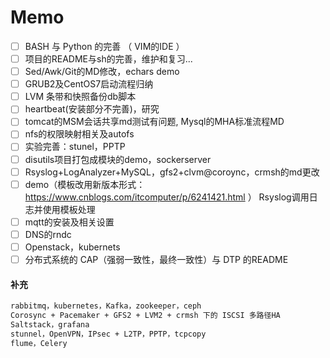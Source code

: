 # Memo

- [ ] BASH 与 Python 的完善 （ VIM的IDE ）
- [ ] 项目的README与sh的完善，维护和复习...
- [ ] Sed/Awk/Git的MD修改，echars demo
- [ ] GRUB2及CentOS7启动流程归纳
- [ ] LVM 条带和快照备份db脚本
- [ ] heartbeat(安装部分不完善)，研究
- [ ] tomcat的MSM会话共享md测试有问题, Mysql的MHA标准流程MD
- [ ] nfs的权限映射相关及autofs
- [ ] 实验完善：stunel，PPTP
- [ ] disutils项目打包成模块的demo，sockerserver
- [ ] Rsyslog+LogAnalyzer+MySQL，gfs2+clvm@coroync，crmsh的md更改
- [ ] demo（模板改用新版本形式：https://www.cnblogs.com/itcomputer/p/6241421.html ） Rsyslog调用日志并使用模板处理
- [ ] mqtt的安装及相关设置
- [ ] DNS的rndc
- [ ] Openstack，kubernets
- [ ] 分布式系统的 CAP（强弱一致性，最终一致性）与 DTP 的README

#### 补充
```txt
rabbitmq，kubernetes，Kafka，zookeeper，ceph
Corosync + Pacemaker + GFS2 + LVM2 + crmsh 下的 ISCSI 多路径HA
Saltstack，grafana
stunnel，OpenVPN，IPsec + L2TP，PPTP，tcpcopy
flume，Celery
```

